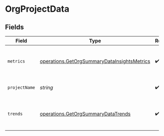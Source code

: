 # OrgProjectData


## Fields

| Field                                                                                                      | Type                                                                                                       | Required                                                                                                   | Description                                                                                                | Example                                                                                                    |
| ---------------------------------------------------------------------------------------------------------- | ---------------------------------------------------------------------------------------------------------- | ---------------------------------------------------------------------------------------------------------- | ---------------------------------------------------------------------------------------------------------- | ---------------------------------------------------------------------------------------------------------- |
| `metrics`                                                                                                  | [operations.GetOrgSummaryDataInsightsMetrics](../../models/operations/getorgsummarydatainsightsmetrics.md) | :heavy_check_mark:                                                                                         | Metrics for a single project, across all branches.                                                         |                                                                                                            |
| `projectName`                                                                                              | *string*                                                                                                   | :heavy_check_mark:                                                                                         | The name of the project.                                                                                   | api-preview-docs                                                                                           |
| `trends`                                                                                                   | [operations.GetOrgSummaryDataTrends](../../models/operations/getorgsummarydatatrends.md)                   | :heavy_check_mark:                                                                                         | Trends for a single project, across all branches.                                                          |                                                                                                            |